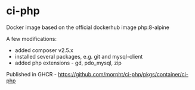 # ci-php

Docker image based on the official dockerhub image php:8-alpine

A few modifications:

- added composer v2.5.x
- installed several packages, e.g. git and mysql-client
- added php extensions - gd, pdo_mysql, zip

Published in GHCR - https://github.com/morpht/ci-php/pkgs/container/ci-php
